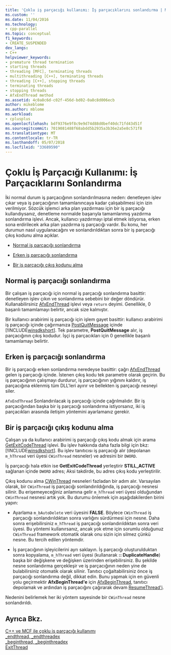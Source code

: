 ```yaml
---
title: 'Çoklu iş parçacığı kullanımı: İş parçacıklarını sonlandırma | Microsoft Docs'
ms.custom: ''
ms.date: 11/04/2016
ms.technology:
- cpp-parallel
ms.topic: conceptual
f1_keywords:
- CREATE_SUSPENDED
dev_langs:
- C++
helpviewer_keywords:
- premature thread termination
- starting threads
- threading [MFC], terminating threads
- multithreading [C++], terminating threads
- threading [C++], stopping threads
- terminating threads
- stopping threads
- AfxEndThread method
ms.assetid: 4c0a8c6d-c02f-456d-bd02-0a8c8d006ecb
author: mikeblome
ms.author: mblome
ms.workload:
- cplusplus
ms.openlocfilehash: bdf9376e9f8c9e9d74d88d0bef40dc71fd43d51f
ms.sourcegitcommit: 7019081488f68abdd5b2935a3b36e2a5e8c571f8
ms.translationtype: MT
ms.contentlocale: tr-TR
ms.lasthandoff: 05/07/2018
ms.locfileid: "33689590"
---
```

# <a name="multithreading-terminating-threads"></a>Çoklu İş Parçacığı Kullanımı: İş Parçacıklarını Sonlandırma
İki normal durum iş parçacığının sonlandırılmasına neden: denetleyen işlev çıkar veya iş parçacığının tamamlanıncaya kadar çalışabilmesi için izin verilmiyor. Sözcük işlemci arka plan yazdırması için bir iş parçacığı kullandıysanız, denetleme normalde başarıyla tamamlanmış yazdırma sonlandırma işlevi. Ancak, kullanıcı yazdırmayı iptal etmek istiyorsa, erken sona erdirilecek arka plan yazdırma iş parçacığı vardır. Bu konu, her durumun nasıl uygulanacağını ve sonlandırıldıktan sonra bir iş parçacığı çıkış kodunu alma açıklar.  
  
-   [Normal iş parçacığı sonlandırma](#_core_normal_thread_termination)  
  
-   [Erken iş parçacığı sonlandırma](#_core_premature_thread_termination)  
  
-   [Bir iş parçacığı çıkış kodunu alma](#_core_retrieving_the_exit_code_of_a_thread)  
  
##  <a name="_core_normal_thread_termination"></a> Normal iş parçacığı sonlandırma  
 Bir çalışan iş parçacığı için normal iş parçacığı sonlandırma basittir: denetleyen işlev çıkın ve sonlandırma sebebini bir değer döndürür. Kullanabilirsiniz [AfxEndThread](../mfc/reference/application-information-and-management.md#afxendthread) işlevi veya `return` deyimi. Genellikle, 0 başarılı tamamlamayı belirtir, ancak size kalmıştır.  
  
 Bir kullanıcı arabirimi iş parçacığı için işlem gayet basittir: kullanıcı arabirimi iş parçacığı içinde çağırmanıza [PostQuitMessage](http://msdn.microsoft.com/library/windows/desktop/ms644945) içinde [!INCLUDE[winsdkshort](../atl-mfc-shared/reference/includes/winsdkshort_md.md)]. Tek parametre, **PostQuitMessage** alır, iş parçacığının çıkış kodudur. İşçi iş parçacıkları için 0 genellikle başarılı tamamlamayı belirtir.  
  
##  <a name="_core_premature_thread_termination"></a> Erken iş parçacığı sonlandırma  
 Bir iş parçacığı erken sonlandırma neredeyse basittir: çağrı [AfxEndThread](../mfc/reference/application-information-and-management.md#afxendthread) gelen iş parçacığı içinde. İstenen çıkış kodu tek parametre olarak geçirin. Bu iş parçacığının çalışmayı durdurur, iş parçacığının yığınını kaldırır, iş parçacığına eklenmiş tüm DLL'leri ayırır ve bellekten iş parçacığı nesneyi siler.  
  
 `AfxEndThread` Sonlandırılacak iş parçacığı içinde çağrılmalıdır. Bir iş parçacığından başka bir iş parçacığı sonlandırma istiyorsanız, iki iş parçacıkları arasında iletişim yöntemini ayarlamanız gerekir.  
  
##  <a name="_core_retrieving_the_exit_code_of_a_thread"></a> Bir iş parçacığı çıkış kodunu alma  
 Çalışan ya da kullanıcı arabirimi iş parçacığı çıkış kodu almak için arama [GetExitCodeThread](http://msdn.microsoft.com/library/windows/desktop/ms683190) işlevi. Bu işlev hakkında daha fazla bilgi için bkz: [!INCLUDE[winsdkshort](../atl-mfc-shared/reference/includes/winsdkshort_md.md)]. Bu işlev tanıtıcısı iş parçacığı alır (depolanan `m_hThread` veri üyesi `CWinThread` nesneler) ve adresini bir `DWORD`.  
  
 İş parçacığı hala etkin ise **GetExitCodeThread** yerleştirir **STILL_ACTIVE** sağlanan içinde `DWORD` adres; Aksi takdirde, bu adres çıkış kodu yerleştirilir.  
  
 Çıkış kodunu alma [CWinThread](../mfc/reference/cwinthread-class.md) nesneleri fazladan bir adım alır. Varsayılan olarak, bir `CWinThread` iş parçacığı sonlandırıldığında, iş parçacığı nesnesi silinir. Bu erişemeyeceğiniz anlamına gelir `m_hThread` veri üyesi olduğundan `CWinThread` nesnesi artık yok. Bu durumu önlemek için aşağıdakilerden birini yapın:  
  
-   Ayarlama `m_bAutoDelete` veri üyesini **FALSE**. Böylece `CWinThread` iş parçacığı sonlandırıldıktan sonra varlığını sürdürmesi için nesne. Daha sonra erişebilirsiniz `m_hThread` iş parçacığı sonlandırıldıktan sonra veri üyesi. Bu yöntemi kullanırsanız, ancak yok etme için sorumlu olduğunuz `CWinThread` framework otomatik olarak onu sizin için silmez çünkü nesne. Bu tercih edilen yöntemdir.  
  
-   İş parçacığının işleyicilerini ayrı saklayın. İş parçacığı oluşturulduktan sonra kopyalama, `m_hThread` veri üyesi (kullanarak **:: DuplicateHandle**) başka bir değişkene ve değişken üzerinden erişebilirsiniz. Bu şekilde nesne sonlandırma gerçekleşir ve iş parçacığının neden yine de bulabilirsiniz otomatik olarak silinir. Tanıtıcı çoğaltabilirsiniz önce iş parçacığı sonlandırma değil, dikkat edin. Bunu yapmak için en güvenli yolu geçirmektir **AfxBeginThread'e** için [AfxBeginThread](../mfc/reference/application-information-and-management.md#afxbeginthread), tanıtıcı depolamak ve ardından iş parçacığını çağırarak devam [ResumeThread'i](../mfc/reference/cwinthread-class.md#resumethread).  
  
 Nedenini belirlemek her iki yöntem sayesinde bir `CWinThread` nesne sonlandırıldı.  
  
## <a name="see-also"></a>Ayrıca Bkz.  
 [C++ ve MCF ile çoklu iş parçacığı kullanımı](../parallel/multithreading-with-cpp-and-mfc.md)   
 [_endthread, _endthreadex](../c-runtime-library/reference/endthread-endthreadex.md)   
 [_beginthread, _beginthreadex](../c-runtime-library/reference/beginthread-beginthreadex.md)   
 [ExitThread](http://msdn.microsoft.com/library/windows/desktop/ms682659)